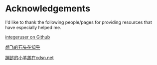 # Acknowledgements

I'd like to thank the following people/pages for providing resources that have especially helped me.

[integeruser on Github](https://github.com/integeruser/CASIA-HWDB1.1-cnn)

[想飞的石头在知乎](https://zhuanlan.zhihu.com/p/24698483)

[蹦跶的小羊羔在cdsn.net](https://blog.csdn.net/yql_617540298/article/details/82740382)